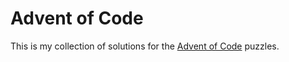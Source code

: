 # Advent of Code

This is my collection of solutions for the [Advent of Code][] puzzles.


[Advent of Code]: https://adventofcode.com/
